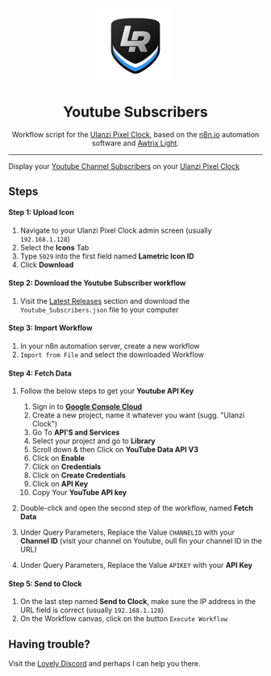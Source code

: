 <p align="center">
<img width="150" height="150" alt="Lovely Sim Racing" src="images/lr-logo-small.png">
</p>

<h1 align="center">Youtube Subscribers</h1>

<p align="center">
Workflow script for the <a href="https://j76.me/PixelClock">Ulanzi Pixel Clock</a>, based on the <a href="https://n8n.io">n8n.io</a> automation software and <a href="https://blueforcer.github.io/awtrix-light/">Awtrix Light</a>.
</p>
 
---

Display your [Youtube Channel Subscribers](https://youtube.com) on your [Ulanzi Pixel Clock](https://j76.me/PixelClock)

## Steps

#### Step 1: Upload Icon
1. Navigate to your Ulanzi Pixel Clock admin screen (usually `192.168.1.128`)
2. Select the **Icons** Tab
3. Type `5029` into the first field named **Lametric Icon ID**
4. Click **Download**

#### Step 2: Download the Youtube Subscriber workflow
1. Visit the [Latest Releases](https://github.com/cdemetriadis/lovely-pixelclock-n8n/releases) section and download the `Youtube_Subscribers.json` file to your computer

#### Step 3: Import Workflow
1. In your n8n automation server, create a new workflow
2. `Import from File` and select the downloaded Workflow

#### Step 4: Fetch Data
1. Follow the below steps to get your **Youtube API Key**

	1. Sign in to [**Google Console Cloud**](https://console.cloud.google.com) 
	2. Create a new project, name it whatever you want (sugg. "Ulanzi Clock")
	4. Go To **API'S and Services**
	5. Select your project and go to **Library**
	6. Scroll down & then Click on **YouTube Data API V3**
	7. Click on **Enable**
	9. Click on **Credentials**
	10. Click on **Create Credentials**
	11. Click on **API Key**
	12. Copy Your **YouTube API key**

2. Double-click and open the second step of the workflow, named **Fetch Data**
3. Under Query Parameters, Replace the Value `CHANNELID` with your **Channel ID** (visit your channel on Youtube, oull fin your channel ID in the URL)
4. Under Query Parameters, Replace the Value `APIKEY` with your **API Key**

#### Step 5: Send to Clock
1. On the last step named **Send to Clock**, make sure the IP address in the URL field is correct (usually `192.168.1.128`)
2. On the Workflow canvas, click on the button `Execute Workflow`


## Having trouble?
Visit the [Lovely Discord](https://j76.me/LSRDiscord) and perhaps I can help you there.